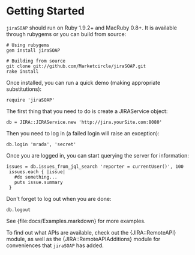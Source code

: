 #  Getting Started

`jiraSOAP` should run on Ruby 1.9.2+ and MacRuby 0.8+. It is available through rubygems or you can build from source:

    # Using rubygems
    gem install jiraSOAP

    # Building from source
    git clone git://github.com/Marketcircle/jiraSOAP.git
    rake install

Once installed, you can run a quick demo (making appropriate substitutions):

    require 'jiraSOAP'

The first thing that you need to do is create a JIRAService object:

    db = JIRA::JIRAService.new 'http://jira.yourSite.com:8080'

Then you need to log in (a failed login will raise an exception):

    db.login 'mrada', 'secret'

Once you are logged in, you can start querying the server for information:

    issues = db.issues_from_jql_search 'reporter = currentUser()', 100
     issues.each { |issue|
       #do something...
       puts issue.summary
     }

Don't forget to log out when you are done:

    db.logout

See {file:docs/Examples.markdown} for more examples.

To find out what APIs are available, check out the {JIRA::RemoteAPI}
module, as well as the {JIRA::RemoteAPIAdditions} module for
conveniences that `jiraSOAP` has added.
